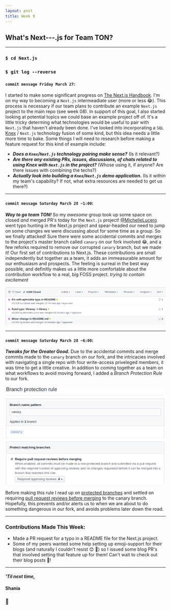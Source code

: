 ```yaml
---
layout: post
title: Week 9
---
```


## What's Next---.js for Team TON?
---

### `$ cd Next.js`
### `$ git log --reverse`

#### `commit message Friday March 27`:
I started to make some significant progress on [The Next.js Handbook](https://www.freecodecamp.org/news/the-next-js-handbook/). I'm on my way to becoming a `Next.js` intermeadiate user (more or less :joy:). This process is necessary if our team plans to contribute an example `Next.js` project to the main repo (see week 08). In support of this goal, I also started looking at potential topics we could base an example project off of. It's a little tricky determing what technologies would be useful to pair with `Next.js` that haven't already been done. I've looked into incorporating a `SQL` [Knex](http://knexjs.org/) / `Next.js` technology fusion of some kind, but this idea needs a little more time to bake. Some things I will need to research before making a feature request for this kind of example include:

- ***Does a `Knex`/`Next.js` technology pairing make sense?*** 
  (Is it relevant?)
- ***Are there any existing PRs, issues, discussions, of chats related to using Knex with `Next.js` in the project?*** 
(Whose using it, if anyone? Are there issues with combining the techs?)
- ***Actually look into building a `Knex`/`Next.js` demo application.*** (Is it within my team's capability? If not, what extra resources are needed to get us there?) 

---

#### `commit message Saturday March 28 ~1:00`: 
***Way to go team TON!***  So my *awesome* group took up some space on closed *and* merged PR's today for the `Next.js` project! [@MichelleLucero](https://hunter-college-ossd-spr-2020.github.io/MichelleLucero-weekly/) went typo hunting in the Next.js project and spear-headed our need to jump on some changes we were discussing about for some time as a group. So we finally attacked! Sure there were some accidental commits and merges to the project's master branch called `canary` on our fork involved :joy:, and a few reforks required to remove our corrupted `canary` branch, but we made it! Our first set of contributions to Next.js. These contributions are small independently but together as a team, it adds an immeasurable amount for our enthusiasm and prospects. The feeling is surreal in the best way possible, and definitly makes us a little more comfortable about the contribution workflow to a real, big FOSS project. *trying to contain excitement*

![first-TON-contribs](/images/first-TON-contribs.png)

---
#### `commit message Saturday March 28 ~6:00`: 
***Tweaks for the Greater Good.*** Due to the accidental commits and merge commits made to the `canary` branch on our fork, and the intricacies involved with navigating a single repo with four write-access priveleged members, it was time to get a little creative. In addition to coming together as a team on what workflows to avoid moving forward, I added a *Branch Protection Rule* to our fork. 

![branch-protection](/images/branch-protection.png)

Before making this rule I read up on [protected branches](https://help.github.com/en/github/administering-a-repository/about-protected-branches) and settled on requiring [pull request reviews before merging](https://help.github.com/en/github/administering-a-repository/about-required-reviews-for-pull-requests) to the canary branch. Hopefully, this prevents and/or alerts us to when we are about to do something dangerous in our fork, and avoids problems later down the road.

---
### Contributions Made This Week:
- Made a PR request for a typo in a README file for the Next.js project.
- Some of my peers wanted some help setting up emoji-support for their blogs (and naturally I couldn't resist :blush: :star2:) so I issued some blog PR's that involved setting that feature up for them! Can't wait to check out their blog posts :100:!
  
--- 
#### *'Til next time,*
#### Shania
### :mushroom:
